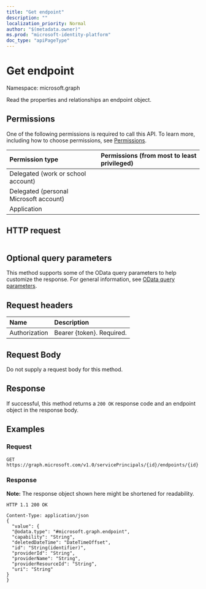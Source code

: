 ```yaml
---
title: "Get endpoint"
description: ""
localization_priority: Normal
author: "$(metadata.owner)"
ms.prod: "microsoft-identity-platform"
doc_type: "apiPageType"
---
```


# Get endpoint

Namespace: microsoft.graph

Read the properties and relationships an endpoint object.

## Permissions

One of the following permissions is required to call this API. To learn more, including how to choose permissions, see [Permissions](/graph/permissions-reference).

| Permission type                        | Permissions (from most to least privileged) |
| :------------------------------------- | :------------------------------------------ |
| Delegated (work or school account)     |                                             |
| Delegated (personal Microsoft account) |                                             |
| Application                            |                                             |

## HTTP request

<!-- {
  "blockType": "ignored"
}
-->

```http

```

## Optional query parameters

This method supports some of the OData query parameters to help customize the response. For general information, see [OData query parameters](/graph/query-parameters).

## Request headers

| Name          | Description               |
| :------------ | :------------------------ |
| Authorization | Bearer {token}. Required. |

## Request Body

<!-- Actions and Functions -->

<!-- CRUD Methods -->

Do not supply a request body for this method.

## Response

If successful, this method returns a `200 OK` response code and an endpoint object in the response body.

## Examples

### Request

<!-- {
  "blockType": "request",
  "name": "get_endpoint"
}
-->

```http
GET https://graph.microsoft.com/v1.0/servicePrincipals/{id}/endpoints/{id}

```

### Response

**Note:** The response object shown here might be shortened for readability.

<!-- {
  "blockType": "response",
  "truncated": true,
  "@odata.type": "Microsoft.DirectoryServices.endpoint"
}
-->

```http
HTTP 1.1 200 OK

Content-Type: application/json
{
  "value": {
  "@odata.type": "#microsoft.graph.endpoint",
  "capability": "String",
  "deletedDateTime": "DateTimeOffset",
  "id": "String(identifier)",
  "providerId": "String",
  "providerName": "String",
  "providerResourceId": "String",
  "uri": "String"
}
}

```
